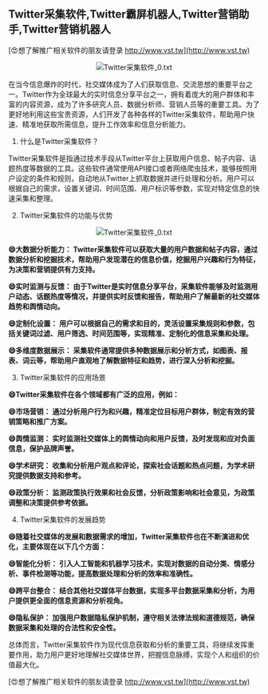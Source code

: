 ## **Twitter采集软件,Twitter霸屏机器人,Twitter营销助手,Twitter营销机器人**

[😍想了解推广相关软件的朋友请登录 http://www.vst.tw](http://www.vst.tw)

 <center><img src="https://vst.tw/MP4/tuiguang/png/1.png" alt="Twitter采集软件_0.txt"></center>

在当今信息爆炸的时代，社交媒体成为了人们获取信息、交流思想的重要平台之一。Twitter作为全球最大的实时信息分享平台之一，拥有着庞大的用户群体和丰富的内容资源，成为了许多研究人员、数据分析师、营销人员等的重要工具。为了更好地利用这些宝贵资源，人们开发了各种各样的Twitter采集软件，帮助用户快速、精准地获取所需信息，提升工作效率和信息分析能力。

1. 什么是Twitter采集软件？

Twitter采集软件是指通过技术手段从Twitter平台上获取用户信息、帖子内容、话题热度等数据的工具。这些软件通常使用API接口或者网络爬虫技术，能够按照用户设定的条件和规则，自动地从Twitter上抓取数据并进行处理和分析。用户可以根据自己的需求，设置关键词、时间范围、用户标识等参数，实现对特定信息的快速采集和整理。

2. Twitter采集软件的功能与优势

 <center><img src="https://vst.tw/MP4/tuiguang/png/7.png" alt="Twitter采集软件_0.txt"></center>

**😄大数据分析能力： Twitter采集软件可以获取大量的用户数据和帖子内容，通过数据分析和挖掘技术，帮助用户发现潜在的信息价值，挖掘用户兴趣和行为特征，为决策和营销提供有力支持。**

**😄实时监测与反馈： 由于Twitter是实时信息分享平台，采集软件能够及时监测用户动态、话题热度等情况，并提供实时反馈和报告，帮助用户了解最新的社交媒体趋势和舆情动向。**

**😄定制化设置： 用户可以根据自己的需求和目的，灵活设置采集规则和参数，包括关键词过滤、用户筛选、时间范围等，实现精准、定制化的信息采集和处理。**

**😄多维度数据展示： 采集软件通常提供多种数据展示和分析方式，如图表、报表、词云等，帮助用户直观地了解数据特征和趋势，进行深入分析和挖掘。**

3. Twitter采集软件的应用场景

**😄Twitter采集软件在各个领域都有广泛的应用，例如：**

**😄市场营销： 通过分析用户行为和兴趣，精准定位目标用户群体，制定有效的营销策略和推广方案。**

**😄舆情监测： 实时监测社交媒体上的舆情动向和用户反馈，及时发现和应对负面信息，保护品牌声誉。**

**😄学术研究： 收集和分析用户观点和评论，探索社会话题和热点问题，为学术研究提供数据支持和参考。**

**😄政策分析： 监测政策执行效果和社会反馈，分析政策影响和社会意见，为政策调整和决策提供参考依据。**

4. Twitter采集软件的发展趋势

**😄随着社交媒体的发展和数据需求的增加，Twitter采集软件也在不断演进和优化，主要体现在以下几个方面：**

**😄智能化分析： 引入人工智能和机器学习技术，实现对数据的自动分类、情感分析、事件检测等功能，提高数据处理和分析的效率和准确性。**

**😄跨平台整合： 结合其他社交媒体平台数据，实现多平台数据采集和分析，为用户提供更全面的信息资源和分析视角。**

**😄隐私保护： 加强用户数据隐私保护机制，遵守相关法律法规和道德规范，确保数据采集和处理的合法性和安全性。**

总体而言，Twitter采集软件作为现代信息获取和分析的重要工具，将继续发挥重要作用，助力用户更好地理解社交媒体世界，把握信息脉搏，实现个人和组织的价值最大化。

[😍想了解推广相关软件的朋友请登录 http://www.vst.tw](http://www.vst.tw)



